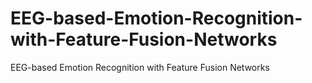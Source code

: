 # EEG-based-Emotion-Recognition-with-Feature-Fusion-Networks
EEG-based Emotion Recognition with Feature Fusion Networks
